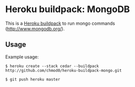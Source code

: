 # Heroku buildpack: MongoDB

This is a [Heroku buildpack](http://devcenter.heroku.com/articles/buildpacks) to run mongo commands (http://www.mongodb.org/).

Usage
-----

Example usage:

    $ heroku create --stack cedar --buildpack http://github.com/chmod0/heroku-buildpack-mongo.git

    $ git push heroku master

